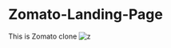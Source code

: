 # Zomato-Landing-Page
This is Zomato clone
![z](https://user-images.githubusercontent.com/112897767/208156472-ecfb4123-d926-4956-a19a-577af32fe44b.png)
